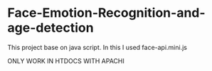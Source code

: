 # Face-Emotion-Recognition-and-age-detection
This project base on java script. In this I used face-api.mini.js 

ONLY WORK IN HTDOCS WITH APACHI
